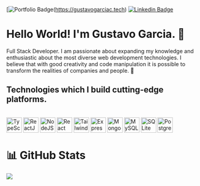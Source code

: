 [![Portfolio Badge](https://img.shields.io/badge/Portfolio-black)(https://gustavogarciac.tech)
[![Linkedin Badge](https://img.shields.io/badge/-LinkedIn-blue?style=flat-square&logo=Linkedin&logoColor=white&link=https://www.linkedin.com/in/gustavo-garcia-614910181/)](https://www.linkedin.com/in/gustavo-garcia-614910181/) 
# Hello World! I'm Gustavo Garcia. 👋

Full Stack Developer.
I am passionate about expanding my knowledge and enthusiastic about the most diverse web development technologies.
I believe that with good creativity and code manipulation it is possible to transform the realities of companies and people. 💜

## Technologies which I build cutting-edge platforms.

<div style="display: inline-block"><br/>
  <img height="40" width="40" align="center" src="https://cdn.jsdelivr.net/gh/devicons/devicon/icons/typescript/typescript-original.svg" alt="TypeScript Icon">
  <img height="40" width="40" align="center" src="https://cdn.jsdelivr.net/gh/devicons/devicon/icons/react/react-original.svg" alt="ReactJS Icon">
  <img height="40" width="40" align="center" src="https://cdn.jsdelivr.net/gh/devicons/devicon/icons/nodejs/nodejs-plain.svg" alt="NodeJS Icon">
  <img height="40" width="40" align="center" src="https://cdn.jsdelivr.net/gh/devicons/devicon/icons/nextjs/nextjs-original.svg" alt="React Icon">
  <img height="40" width="40" align="center" src="https://cdn.jsdelivr.net/gh/devicons/devicon/icons/tailwindcss/tailwindcss-plain.svg" alt="TailwindCSS Icon">
  <img height="40" width="40" align="center" src="https://cdn.jsdelivr.net/gh/devicons/devicon/icons/express/express-original.svg" alt="Express Icon">
  <img height="40" width="40" align="center" src="https://cdn.jsdelivr.net/gh/devicons/devicon/icons/mongodb/mongodb-original.svg" alt="MongoDB Icon">
  <img height="40" width="40" align="center" src="https://cdn.jsdelivr.net/gh/devicons/devicon/icons/mysql/mysql-plain.svg" alt="MySQL Icon">
  <img height="40" width="40" align="center" src="https://cdn.jsdelivr.net/gh/devicons/devicon/icons/sqlite/sqlite-original.svg" alt="SQLite Icon">
  <img height="40" width="40" align="center" src="https://cdn.jsdelivr.net/gh/devicons/devicon/icons/postgresql/postgresql-original.svg" alt="Postgres Icon">
</div>

# 📊 GitHub Stats
![](http://github-profile-summary-cards.vercel.app/api/cards/profile-details?username=gustavogarciac&theme=tokyonight)
